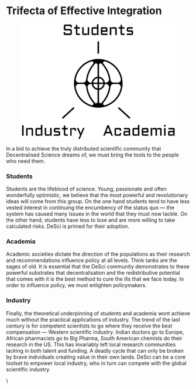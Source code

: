 # Trifecta of Effective Integration

<figure><img src="../.gitbook/assets/image (1) (1) (1).png" alt="" width="563"><figcaption></figcaption></figure>

In a bid to achieve the truly distributed scientific community that Decentralised Science dreams of, we must bring the tools to the people who need them.

### Students <a href="#ea99" id="ea99"></a>

Students are the lifeblood of science. Young, passionate and often wonderfully optimistic, we believe that the most powerful and revolutionary ideas will come from this group. On the one hand students tend to have less vested interest in continuing the encumbency of the status quo — the system has caused many issues in the world that they must now tackle. On the other hand, students have less to lose and are more willing to take calculated risks. DeSci is primed for their adoption.

### Academia <a href="#e8d3" id="e8d3"></a>

Academic societies dictate the direction of the populations as their research and recommendations influence policy at all levels. Think tanks are the sages of old. It is essential that the DeSci community demonstrates to these powerful substrates that decentralisation and the redistributive potential that comes with it is the best method to cure the ills that we face today. In order to influence policy, we must enlighten policymakers.

### Industry <a href="#id-2e3c" id="id-2e3c"></a>

Finally, the theoretical underpinning of students and academia wont achieve much without the practical applications of industry. The trend of the last century is for competent scientists to go where they receive the best compensation — Western scientific industry. Indian doctors go to Europe, African pharmacists go to Big Pharma, South American chemists do their research in the US. This has invariably left local research communities lacking in both talent and funding. A deadly cycle that can only be broken by brave individuals creating value in their own lands. DeSci can be a core toolset to empower local industry, who in turn can compete with the global scientific industry.

\
